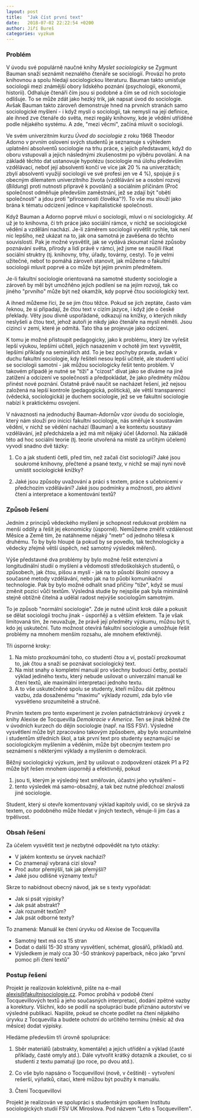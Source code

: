 ```yaml
---
layout: post
title:  "Jak číst první text"
date:   2018-07-02 22:22:54 +0200
author: Jiří Bureš
categories: vyzkum
---
```

### Problém
V úvodu své populárně naučné knihy _Myslet sociologicky_ se Zygmunt Bauman snaží seznámit neznalého čtenáře se sociologií. Provází ho proto knihovnou a spolu hledají sociologickou literaturu. Bauman takto umisťuje sociologii mezi známější obory lidského poznání (psychologii, ekonomii, historii). Odhaluje čtenáři čím jsou si podobné a čím se od nich sociologie odlišuje. To se může zdát jako hezký trik, jak napsat úvod do sociologie. Avšak Bauman takto zároveň demonstruje hned na prvních stranách samo sociologické myšlení - i když myslí o sociologii, tak nemyslí na její definice, ale ihned zve čtenáře do světa, mezi regály knihovny, kde je vědění utříděné podle nějakého systému. A zde, "mezi věcmi", začíná mluvit o sociologii. 

Ve svém univerzitním kurzu _Úvod do sociologie_ z roku 1968 Theodor Adorno v prvním oslovení svých studentů je seznamuje s výhledem uplatnění absolventů sociologie na trhu práce, s jejich představami, když do oboru vstupovali a jejich následnými zkušenostmi po výběru povolání. A na základě těchto dat ustanovuje hypotézu (sociologie má úlohu především vzdělávací, neboť její absolventi končí ve více jak 20 % na univerzitách; zbylí absolventi využijí sociologii ve své profesi jen ve 4 %), spojuje ji s obecným dilematem univerzitního života (vzdělávání se a osobní rozvoj (_Bildung_) proti nutnosti přípravě k povolání) a sociálním příčinám (Proč společnost odměňuje především zaměstnání, jež se zdají být "obětí společnosti" a jdou proti "přirozenosti člověka"?). To vše mu slouží jako brána k tématu odcizení jedince v kapitalistické společnosti.

Když Bauman a Adorno poprvé mluví o sociologii, mluví o ní sociologicky. Ať už je to knihovna, či trh práce jako sociální rámce, v nichž se sociologické vědění a vzdělání nachází. Je-li záměrem sociologii vyvětlit rychle, tak není nic lepšího, než ukázat na to, jak ona samotná je zavěšena do těchto souvislostí. Pak je možné vysvětlit, jak se vydává zkoumat různé způsoby poznávání světa, přírody a lidí právě v rámci, jež jsme se naučili říkat sociální struktry (tj. knihovny, trhy, úřady, továrny, cesty). To je velmi užitečné, neboť to pomáhá zároveň stanovit, jak můžeme o fakultní sociologii mluvit poprvé a co může být jejím prvním předmětem.  

Je-li fakultní sociologie orientovaná na samotné studenty sociologie a zároveň by měl být umožňěno jejich podílení se na jejím rozvoji, tak co jiného "prvního" může být než okamžik, kdy poprvé čtou sociologický text.

A ihned můžeme říci, že se jim čtou těžce. Pokud se jich zeptáte, často vám řeknou, že si připadají, že čtou text v cizím jazyce, i když jde o české překlady. Věty jsou divně uspořádané, odkazují na knížky, o kterých nikdy neslyšeli a čtou text, jehož autoři je nikdy jako čtenáře na mysli něměli. Jsou cizinci v zemi, které je odmítá. Tato tíha se projevuje jako odcizení.

K tomu je možné přistoupit pedagogicky, jako k problému, který lze vyřešit lepší výukou, lepšími učiteli, jejich nasazením v ochotě jim text vysvětlit, lepšími příklady na seminářích atd. To je bez pochyby pravda, avšak v duchu fakultní sociologie, kdy řešiteli nesou lepší učitelé, ale studenti učící se sociologii samotní - jak můžou sociologicky řešit tento problém. V takovém případě je nutné se "tíži" a "cizost" dívat jako se díváme na jiné zatížení a odcizení ve společnosti a předpokládat, že jako předměty můžou přinést nové poznání. Ostatně právě naučit se nacházet řešení, jež nejsou založená na lepší kontrole (pedagogická, politická), ale větší transparenci (vědecká, sociologická) je duchem sociologie, jež se ve fakultní sociologie nabízí k praktickému osvojení.

V návaznosti na jednoduchý Bauman-Adornův vzor úvodu do sociologie, který nám slouží pro inicici fakultní sociologie, nás směřuje k soustavám vědění, v nichž se vědění nachází (Bauman) a ke kontextu soustavy vzdělávání, jež předcházela a jež má mít nějaký účel (Adorno). Na základě této ad hoc sociální teorie (tj. teorie utvořená na místě za určitým účelem) vyvodí snadno dvě tázky: 

1. Co a jak studenti četli, před tím, než začali číst sociologii? Jaké jsou soukromé knihovny, přečtené a psané texty, v nichž se mají nyní nově umístit sociologické knížky?   
   
2. Jaké jsou způsoby uvažování a práci s textem, práce s učebnicemi v předchozím vzdělávání? Jaké jsou podmínky a možnosti, pro aktivní čtení a interpretace a komentování textů?   


### Způsob řešení

Jedním z principů vědeckého myšlení je schopnost redukovat problém na menší oddíly a řešit jej ekonomicky (úsporně). Nemůžeme změřit vzdálenost Měsíce a Země tím, že natáhneme nějaký "metr" od jednoho tělesa k druhému. To by bylo hloupé (a pokud by se povedlo, tak technologicky a vědecky zřejmě větší úspěch, než samotný výsledek měření). 

Výše představné dva problémy by bylo možné řešit extenzivní a longitudinální studií o myšlení a vědomostí středoškolských studentů, o způsobech, jak čtou, píšou a myslí - jak na to působí školní osnovy a současné metody vzdělávání, nebo jak na to půobí komunikační technologie. Pak by bylo možné odhalit snad příčiny "tíže", když se musí změnit pozici vůči textům. Výsledná studie by nejspíše pak byla minimálně stejně obtížně čitelná a udělal radost nejvýše sociologům samotným.

To je způsob "normální sociologie". Zde je nutné učinit krok dále a pokusit se dělat sociologii trochu jinak - úsporňěji a s větším efektem. Ta je však limitovaná tím, že neuvažuje, že právě její předměty výzkumu, můžou být ti, kdo jej uskuteční. Tuto možnost otevírá fakultní sociologie a umožňuje řešit problémy na mnohem menším rozsahu, ale mnohem efektivněji. 

Tři úsporné kroky:

1. Na místo prozkoumání toho, co studenti čtou a ví, postačí prozkoumat to, jak čtou a snaží se poznávat sociologický text. 
2. Na míst snahy o kompletní manuál pro všechny budoucí četby, postačí výklad jediného textu, který nebude usilovat o univerzální manuál ke čtení textů, ale maximální interpretaci jednoho textu.
3. A to vše uskutečněné spolu se studenty, kteří můžou dát zpětnou vazbu, zda dosaženému "maximu" výklady rozumí, zda bylo vše vysvětleno srozumitelně a stručně.

Prvním textem pro tento experiment je zvolen patnáctistránkový úryvek z knihy Alexise de Tocquevilla _Demokracie v Americe_. Ten se jinak běžně čte v úvodních kurzech do dějin sociologie (např. na ISS FSV). Výsledné vysvětlení může být zpracováno takovým způsobem, aby bylo srozumitelné i studentům středních škol, a tak první text pro studenty seznamující se sociologickým myšlením a věděním, může být obecným textem pro seznámení s některými výklady a myšlením o demokracii. 

Běžný sociologický výzkum, jenž by usilovat o zodpovězení otázek P1 a P2 může být řešen mnohem úsporněji a efektivněji, pokud 
1. jsou ti, kterým je výsledný text směřován, účastni jeho vytváření –  
2. tento výsledek má samo-obsažný, a tak bez nutné předchozí znalosti jiné sociologie.

Student, který si otevře komentovaný výklad kapitoly uvidí, co se skrývá za textem, co podobného může hledat v jiných textech, věnuje-li jim čas a trpělivost. 


### Obsah řešení 

Za účelem vysvětlit text je nezbytné odpovědět na tyto otázky:
* V jakém kontextu se úryvek nachází?
* Co znamenají vybraná cizí slova? 
* Proč autor přemýšlí, tak jak přemýšlí? 
* Jaké jsou odlišné významy textu?

Skrze to nabídnout obecný návod, jak se s texty vypořádat: 
* Jak si psát výpisky?
* Jak psát abstrakt? 
* Jak rozumět textům?
* Jak psát odborné texty? 

To znamená: Manuál ke čtení úryvku od Alexise de Tocquevilla 
* Samotný text má cca 15 stran 
* Dodat o další 15-30 strany vysvětlení, schémat, glosářů, příkladů atd. 
* Výsledkem je malý cca 30 -50 stránkový paperback, něco jako “první pomoc při čtení textů”

### Postup řešení

Projekt je realizován kolektivně, pište na e-mail alexis@fakultnisociologie.cz. Pomoc probíhá v podobě čtení Tocquevillových textů a jeho současných interpretací, dodání zpětné vazby a korektury. Všichni, kdo se podílí na spolupráci bude přiznáno autorství ve výsledné publikaci. Napište, pokud se chcete podílet na čtení nějakého úryvku z Tocquevilla a budete ochotní do určitého termínu (měsíc až dva měsíce) dodat výpisky. 

Hledáme především tři úrovně spolupráce: 

1. Sběr materiálů (abstrakty, komentáře) a jejich utřídění a výklad (časté příklady, časté omyly atd.). Dále vytvořit krátký dotazník a zkoušet, co si studenti z textu pamatují (po roce, po dvou atd.).  

2. Co vše bylo napsáno o Tocquevillovi (nově, v češtině) - vytvoření rešerší, výňatků, citací, které můžou být použity k manuálu. 

3. Čtení Tocquevillovi 





Projekt je realizován ve spolupráci s studentským spolkem Institutu sociologických studií FSV UK Miroslova. Pod názvem "Léto s Tocquevillem". 
